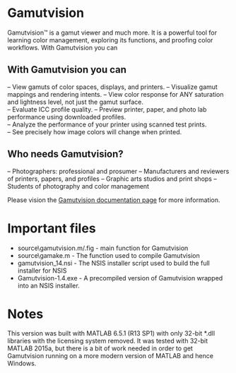 # Gamutvision

Gamutvision™ is a gamut viewer and much more. It is a powerful tool for learning color management, exploring its functions, and proofing color workflows. With Gamutvision you can

## With Gamutvision you can
– View gamuts of color spaces, displays, and printers. 
– Visualize gamut mappings and rendering intents. 
– View color response for ANY saturation and lightness level, not just the gamut surface.   
– Evaluate ICC profile quality. 
– Preview printer, paper, and photo lab performance using downloaded profiles.  
– Analyze the performance of your printer using scanned test prints.   
– See precisely how image colors will change when printed.

## Who needs Gamutvision?
– Photographers: professional and prosumer
– Manufacturers and reviewers of printers, papers, and profiles
– Graphic arts studios and print shops
– Students of photography and color management

Please vision the [Gamutvision documentation page](http://www.imatest.com/gamutvision/) for more information.

# Important files

- source\gamutvision.m/.fig - main function for Gamutvision
- source\gamake.m - The function used to compile Gamutvision
- gamutvision_14.nsi - The NSIS installer script used to build the full installer for NSIS
- Gamutvision-1.4.exe - A precompiled version of Gamutvision wrapped into an NSIS installer.

# Notes

This version was built with MATLAB 6.5.1 (R13 SP1) with only 32-bit *.dll libraries with the licensing system removed. It was tested with 32-bit MATLAB 2015a, but there is a bit of work needed in order to get Gamutvision running on a more modern version of MATLAB and hence Windows.
